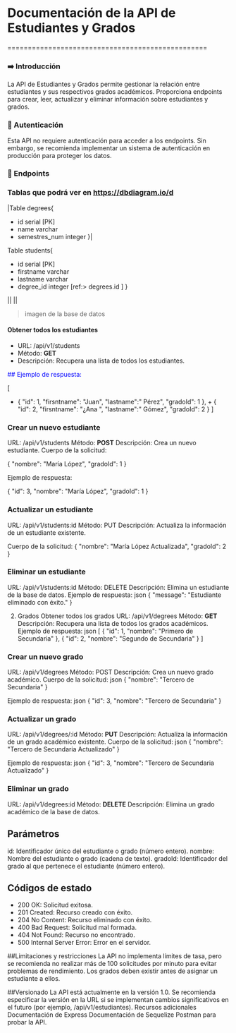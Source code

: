 # Documentación de la API de Estudiantes y Grados
=================================================
### ➡️  Introducción
La API de Estudiantes y Grados permite gestionar la relación entre estudiantes y sus respectivos grados académicos. Proporciona endpoints para crear, leer, actualizar y eliminar información sobre estudiantes y grados.

### 🔑 Autenticación
Esta API no requiere autenticación para acceder a los endpoints. Sin embargo, se recomienda implementar un sistema de autenticación en producción para proteger los datos.

### 🔗 Endpoints


### Tablas que podrá ver en <link>https://dbdiagram.io/d

|Table degrees{
  * id serial [PK]
  * name varchar
  * semestres_num integer
}|


Table students{
  * id serial [PK]
  * firstname varchar
  * lastname  varchar
  * degree_id integer [ref:> degrees.id ]
}

|| [](./src/img/Database%20digram%20img.png)||
> imagen de la base de datos 
#### Obtener todos los estudiantes
- URL: /api/v1/students
- Método: **GET**
- Descripción: Recupera una lista de todos los estudiantes.

<font color="blue">## Ejemplo de respuesta:</font>


[
   + {
        "id": 1,
        "firsntname": "Juan",
		"lastname":" Pérez",
        "gradoId": 1
    },
    + {
        "id": 2,
		"firsntname": "¿Ana ",
		"lastname":" Gómez",
        "gradoId": 2
    }
]


### Crear un nuevo estudiante
URL: /api/v1/students
Método: **POST**
Descripción: Crea un nuevo estudiante.
Cuerpo de la solicitud:

{
    "nombre": "María López",
    "gradoId": 1
}

Ejemplo de respuesta:

{
    "id": 3,
    "nombre": "María López",
    "gradoId": 1
}

### Actualizar un estudiante
URL: /api/v1/students:id
Método: PUT
Descripción: Actualiza la información de un estudiante existente.

Cuerpo de la solicitud:
{
    "nombre": "María López Actualizada",
    "gradoId": 2
}


### Eliminar un estudiante
URL: /api/v1/students:id
Método: DELETE
Descripción: Elimina un estudiante de la base de datos.
Ejemplo de respuesta:
json
{
    "message": "Estudiante eliminado con éxito."
}


2. Grados
Obtener todos los grados
URL: /api/v1/degrees
Método: **GET**
Descripción: Recupera una lista de todos los grados académicos.
Ejemplo de respuesta:
json
[
    {
        "id": 1,
        "nombre": "Primero de Secundaria"
    },
    {
        "id": 2,
        "nombre": "Segundo de Secundaria"
    }
]

### Crear un nuevo grado
URL: /api/v1/degrees
Método: POST
Descripción: Crea un nuevo grado académico.
Cuerpo de la solicitud:
json
{
    "nombre": "Tercero de Secundaria"
}

Ejemplo de respuesta:
json
{
    "id": 3,
    "nombre": "Tercero de Secundaria"
}

### Actualizar un grado
URL: /api/v1/degrees/:id
Método: **PUT**
Descripción: Actualiza la información de un grado académico existente.
Cuerpo de la solicitud:
json
{
    "nombre": "Tercero de Secundaria Actualizado"
}

Ejemplo de respuesta:
json
{
    "id": 3,
    "nombre": "Tercero de Secundaria Actualizado"
}

### Eliminar un grado
URL: /api/v1/degrees:id
Método: **DELETE**
Descripción: Elimina un grado académico de la base de datos.





## Parámetros
id: Identificador único del estudiante o grado (número entero).
nombre: Nombre del estudiante o grado (cadena de texto).
gradoId: Identificador del grado al que pertenece el estudiante (número entero).

## Códigos de estado

- 200 OK: Solicitud exitosa.
- 201 Created: Recurso creado con éxito.
- 204 No Content: Recurso eliminado con éxito.
- 400 Bad Request: Solicitud mal formada.
- 404 Not Found: Recurso no encontrado.
- 500 Internal Server Error: Error en el servidor.



##Limitaciones y restricciones
La API no implementa límites de tasa, pero se recomienda no realizar más de 100 solicitudes por minuto para evitar problemas de rendimiento.
Los grados deben existir antes de asignar un estudiante a ellos.

##Versionado
La API está actualmente en la versión 1.0. Se recomienda especificar la versión en la URL si se implementan cambios significativos en el futuro (por ejemplo, /api/v1/estudiantes).
Recursos adicionales
Documentación de Express
Documentación de Sequelize
Postman para probar la API.